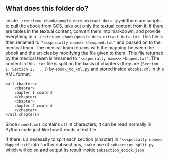 ## What does this folder do?
inside `./retrieve_ebook/google_docs_extract_data.ipynb` there are scripts to pull the ebook from GCS, take out only the textual content from it, if there are tables in the textual content, convert them into markdown, and provide everything in a `./retrieve_ebook/google_docs_extract_data.txt`. This file is then renamed to `"<<specialty name>> Unmapped.txt"` and passed on to the medical team. The medical team returns with the mapping between the ebook and the articles by modifying the file given to them. This file returned by the medical team is renamed to `"<<specialty name>> Mapped.txt"`. The content in this `.txt` file is split on the basis of chapters (they are `[Section 1, Section 2, ...]`) by `ebook_to_xml.py` and stored inside `ebook1.xml` in this XML format: 

```
<all chapters>
	<chapter>	
	chapter 1 content
	</chapter>
	<chapter>	
	chapter 2 content
	</chapter>
</all chapters>
```
Since `ebook1.xml` contains `utf-8` characters, it can be read normally in Python code just like how it reads a text file.

If there is a necessity to split each section (chapter) in `"<<specialty name>> Mapped.txt"` into further subsections, make use of `subsection_split.py` which will do so and output its result inside `subsection_ebook.json`
